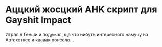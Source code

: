 # Аццкий жосцкий AHK скрипт для Gayshit Impact
Играл в Генши и подумал, ща что нибуть интересного намучу на Автохоткее и каааак понесло...
